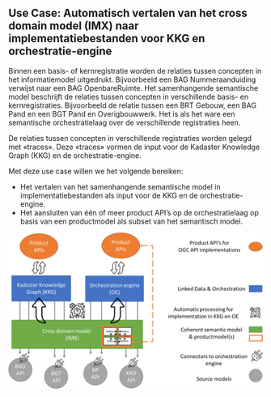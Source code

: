 ## Use Case: Automatisch vertalen van het cross domain model (IMX) naar implementatiebestanden voor KKG en orchestratie-engine

Binnen een basis- of kernregistratie worden de relaties tussen concepten in het informatiemodel uitgedrukt. Bijvoorbeeld een BAG Nummeraanduiding verwijst naar een BAG OpenbareRuimte. Het samenhangende semantische model beschrijft de relaties tussen concepten in verschillende basis- en kernregistraties. Bijvoorbeeld de relatie tussen een BRT Gebouw, een BAG Pand en een BGT Pand en Overigbouwwerk. Het is als het ware een semantische orchestratielaag over de verschillende registraties heen.

De relaties tussen concepten in verschillende registraties worden gelegd met «traces». Deze «traces» vormen de input voor de Kadaster Knowledge Graph (KKG) en de orchestratie-engine.

Met deze use case willen we het volgende bereiken:

-   Het vertalen van het samenhangende semantische model in implementatiebestanden als input voor de KKG en de orchestratie-engine.
-   Het aansluiten van één of meer product API’s op de orchestratielaag op basis van een productmodel als subset van het semantisch model.

![](media/7fe6d26181b523deb3db60ef6af5e6e9.png)
